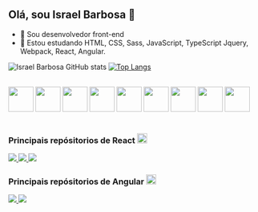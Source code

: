 ## Olá, sou Israel Barbosa 👋

- 🔭 Sou desenvolvedor front-end
- 🌱 Estou estudando HTML, CSS, Sass, JavaScript, TypeScript Jquery, Webpack, React, Angular.

![Israel Barbosa GitHub stats](https://github-readme-stats.vercel.app/api?username=IsraelBarbosa&show_icons=true&theme=dark&locale=pt-br&count_private=true) [![Top Langs](https://github-readme-stats.vercel.app/api/top-langs/?username=IsraelBarbosa&layout=compact&locale=pt-br)](https://github.com/IsraelBarbosa)

<br />
<div>
  <img src="https://cdn.jsdelivr.net/gh/devicons/devicon/icons/html5/html5-original.svg" width="50" />
  <img src="https://cdn.jsdelivr.net/gh/devicons/devicon/icons/css3/css3-original.svg" width="50" />
  <img src="https://cdn.jsdelivr.net/gh/devicons/devicon/icons/sass/sass-original.svg" width="50" />
  <img src="https://cdn.jsdelivr.net/gh/devicons/devicon/icons/javascript/javascript-original.svg" width="50" />
  <img src="https://cdn.jsdelivr.net/gh/devicons/devicon/icons/typescript/typescript-original.svg" width="50" />
  <img src="https://cdn.jsdelivr.net/gh/devicons/devicon/icons/jquery/jquery-original.svg" width="50" />
  <img src="https://cdn.jsdelivr.net/gh/devicons/devicon/icons/webpack/webpack-original.svg" width="50" />
  <img src="https://cdn.jsdelivr.net/gh/devicons/devicon/icons/react/react-original.svg" width="50" />
  <img src="https://cdn.jsdelivr.net/gh/devicons/devicon/icons/angularjs/angularjs-original.svg" width="50" /> 
</div>
<br />

 ### Principais repósitorios de React  <img src="https://cdn.jsdelivr.net/gh/devicons/devicon/icons/react/react-original.svg" width="20" />
<div>
  <a href="https://github.com/IsraelBarbosa/spaceLanceFreelancingg">
    <img src="https://github-readme-stats.vercel.app/api/pin/?username=IsraelBarbosa&repo=spaceLanceFreelancingg&show_owner=true" />
  </a>
  <a href="https://github.com/IsraelBarbosa/foodsavorlandingpage">
    <img src="https://github-readme-stats.vercel.app/api/pin/?username=IsraelBarbosa&repo=foodsavorlandingpage&show_owner=true" />
  </a>
  <a href="https://github.com/IsraelBarbosa/Glassmorphism-Landing-Page">
    <img src="https://github-readme-stats.vercel.app/api/pin/?username=IsraelBarbosa&repo=Glassmorphism-Landing-Page&show_owner=true" />
  </a>
</div>

### Principais repósitorios de Angular <img src="https://cdn.jsdelivr.net/gh/devicons/devicon/icons/angularjs/angularjs-original.svg" width="20" /> 
<div>
  <a href="https://github.com/IsraelBarbosa/Gerenciador-de-campanhas">
    <img src="https://github-readme-stats.vercel.app/api/pin/?username=IsraelBarbosa&repo=Gerenciador-de-campanhas&show_owner=true" />
  </a>
  <a href="https://github.com/IsraelBarbosa/netbookSocialNetworkingLandingPage">
    <img src="https://github-readme-stats.vercel.app/api/pin/?username=IsraelBarbosa&repo=netbookSocialNetworkingLandingPage&show_owner=true" />
  </a>
</div>
